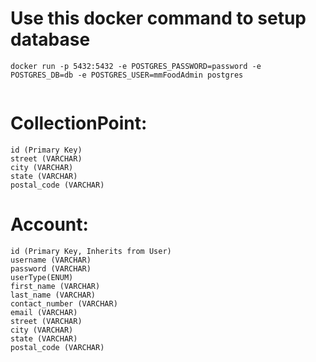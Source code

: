 # Use this docker command to setup database

```shell
docker run -p 5432:5432 -e POSTGRES_PASSWORD=password -e POSTGRES_DB=db -e POSTGRES_USER=mmFoodAdmin postgres


```

# CollectionPoint:
    id (Primary Key)
    street (VARCHAR)
    city (VARCHAR)
    state (VARCHAR)
    postal_code (VARCHAR)

# Account:
    id (Primary Key, Inherits from User)
    username (VARCHAR)
    password (VARCHAR)
    userType(ENUM)
    first_name (VARCHAR)
    last_name (VARCHAR)
    contact_number (VARCHAR)
    email (VARCHAR)
    street (VARCHAR)
    city (VARCHAR)
    state (VARCHAR)
    postal_code (VARCHAR)





